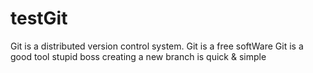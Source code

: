 # testGit
Git is a distributed version control system.
Git is a free softWare
Git is a good tool
stupid boss
creating a new branch is quick & simple
